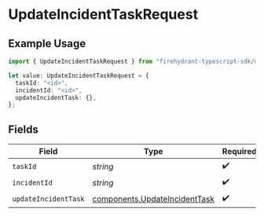 # UpdateIncidentTaskRequest

## Example Usage

```typescript
import { UpdateIncidentTaskRequest } from "firehydrant-typescript-sdk/models/operations";

let value: UpdateIncidentTaskRequest = {
  taskId: "<id>",
  incidentId: "<id>",
  updateIncidentTask: {},
};
```

## Fields

| Field                                                                          | Type                                                                           | Required                                                                       | Description                                                                    |
| ------------------------------------------------------------------------------ | ------------------------------------------------------------------------------ | ------------------------------------------------------------------------------ | ------------------------------------------------------------------------------ |
| `taskId`                                                                       | *string*                                                                       | :heavy_check_mark:                                                             | N/A                                                                            |
| `incidentId`                                                                   | *string*                                                                       | :heavy_check_mark:                                                             | N/A                                                                            |
| `updateIncidentTask`                                                           | [components.UpdateIncidentTask](../../models/components/updateincidenttask.md) | :heavy_check_mark:                                                             | N/A                                                                            |